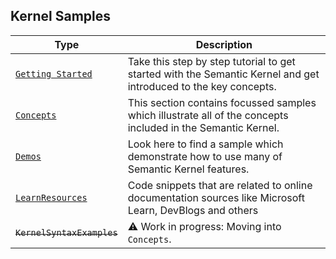 ## Kernel Samples

| Type                                            | Description                                                                                                     |
|-------------------------------------------------|-----------------------------------------------------------------------------------------------------------------|
| [`Getting Started`](./GettingStarted/README.md) | Take this step by step tutorial to get started with the Semantic Kernel and get introduced to the key concepts. |
| [`Concepts`](./Concepts/README.md)              | This section contains focussed samples which illustrate all of the concepts included in the Semantic Kernel.    |
| [`Demos`](./Demos/README.md)                    | Look here to find a sample which demonstrate how to use many of Semantic Kernel features.                       |
| [`LearnResources`](./LearnResources/README.md)  | Code snippets that are related to online documentation sources like Microsoft Learn, DevBlogs and others        |
| <strike>`KernelSyntaxExamples`</strike>         | ⚠️ Work in progress: Moving into `Concepts`.                                                                    |
